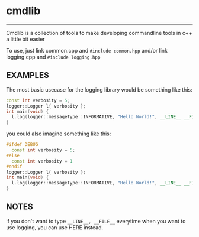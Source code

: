 # cmdlib
------------
Cmdlib is a collection of tools to make developing commandline tools in c++ a little bit easier

To use, just link common.cpp and `#include common.hpp` and/or link logging.cpp and `#include logging.hpp`
## EXAMPLES
The most basic usecase for the logging library would be something like this:
```c++
const int verbosity = 5;
logger::Logger l{ verbosity };
int main(void) {
  l.log(logger::messageType::INFORMATIVE, "Hello World!", __LINE__ __FILE__);
}
``` 
you could also imagine something like this:
```c++
#ifdef DEBUG
  const int verbosity = 5;
#else
  const int verbosity = 1
#endif
logger::Logger l{ verbosity };
int main(void) {
  l.log(logger::messageType::INFORMATIVE, "Hello World!", __LINE__ __FILE__);
}
```


## NOTES
if you don't want to type `__LINE__, __FILE__` everytime when you want to use logging, you can use HERE instead.
